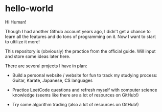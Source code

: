 # hello-world
Hi Human!

Though I had another Github account years ago, I didn't get a chance to learn all the features and do tons of programming on it. Now I want to start to ultilize it more!

This repository is (obviously) the practice from the official guide. Will input and store some ideas later here.

There are several projects I have in plan:

- Build a personal website / website for fun to track my studying process: Guitar, Karate, Japanese, CS languages

- Practice LeetCode questions and refresh myself with computer science knowledge (seems like there are a lot of resources on GitHub!)

- Try some algorithm trading (also a lot of resources on GitHub!)
